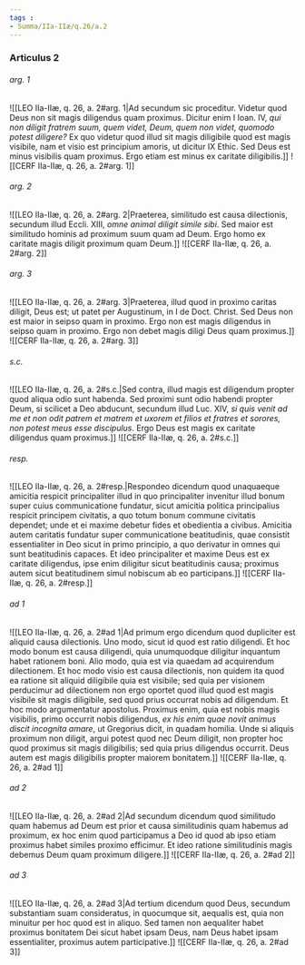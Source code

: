 ```yaml
---
tags : 
- Summa/IIa-IIæ/q.26/a.2
---
```


### Articulus 2

###### arg. 1
![[LEO IIa-IIæ, q. 26, a. 2#arg. 1|Ad secundum sic proceditur. Videtur quod Deus non sit magis diligendus quam proximus. Dicitur enim I Ioan. IV, *qui non diligit fratrem suum, quem videt, Deum, quem non videt, quomodo potest diligere?* Ex quo videtur quod illud sit magis diligibile quod est magis visibile, nam et visio est principium amoris, ut dicitur IX Ethic. Sed Deus est minus visibilis quam proximus. Ergo etiam est minus ex caritate diligibilis.]]
![[CERF IIa-IIæ, q. 26, a. 2#arg. 1]]

###### arg. 2
![[LEO IIa-IIæ, q. 26, a. 2#arg. 2|Praeterea, similitudo est causa dilectionis, secundum illud Eccli. XIII, *omne animal diligit simile sibi*. Sed maior est similitudo hominis ad proximum suum quam ad Deum. Ergo homo ex caritate magis diligit proximum quam Deum.]]
![[CERF IIa-IIæ, q. 26, a. 2#arg. 2]]

###### arg. 3
![[LEO IIa-IIæ, q. 26, a. 2#arg. 3|Praeterea, illud quod in proximo caritas diligit, Deus est; ut patet per Augustinum, in I de Doct. Christ. Sed Deus non est maior in seipso quam in proximo. Ergo non est magis diligendus in seipso quam in proximo. Ergo non debet magis diligi Deus quam proximus.]]
![[CERF IIa-IIæ, q. 26, a. 2#arg. 3]]

###### s.c.
![[LEO IIa-IIæ, q. 26, a. 2#s.c.|Sed contra, illud magis est diligendum propter quod aliqua odio sunt habenda. Sed proximi sunt odio habendi propter Deum, si scilicet a Deo abducunt, secundum illud Luc. XIV, *si quis venit ad me et non odit patrem et matrem et uxorem et filios et fratres et sorores, non potest meus esse discipulus*. Ergo Deus est magis ex caritate diligendus quam proximus.]]
![[CERF IIa-IIæ, q. 26, a. 2#s.c.]]

###### resp.
![[LEO IIa-IIæ, q. 26, a. 2#resp.|Respondeo dicendum quod unaquaeque amicitia respicit principaliter illud in quo principaliter invenitur illud bonum super cuius communicatione fundatur, sicut amicitia politica principalius respicit principem civitatis, a quo totum bonum commune civitatis dependet; unde et ei maxime debetur fides et obedientia a civibus. Amicitia autem caritatis fundatur super communicatione beatitudinis, quae consistit essentialiter in Deo sicut in primo principio, a quo derivatur in omnes qui sunt beatitudinis capaces. Et ideo principaliter et maxime Deus est ex caritate diligendus, ipse enim diligitur sicut beatitudinis causa; proximus autem sicut beatitudinem simul nobiscum ab eo participans.]]
![[CERF IIa-IIæ, q. 26, a. 2#resp.]]

###### ad 1
![[LEO IIa-IIæ, q. 26, a. 2#ad 1|Ad primum ergo dicendum quod dupliciter est aliquid causa dilectionis. Uno modo, sicut id quod est ratio diligendi. Et hoc modo bonum est causa diligendi, quia unumquodque diligitur inquantum habet rationem boni. Alio modo, quia est via quaedam ad acquirendum dilectionem. Et hoc modo visio est causa dilectionis, non quidem ita quod ea ratione sit aliquid diligibile quia est visibile; sed quia per visionem perducimur ad dilectionem non ergo oportet quod illud quod est magis visibile sit magis diligibile, sed quod prius occurrat nobis ad diligendum. Et hoc modo argumentatur apostolus. Proximus enim, quia est nobis magis visibilis, primo occurrit nobis diligendus, *ex his enim quae novit animus discit incognita amare*, ut Gregorius dicit, in quadam homilia. Unde si aliquis proximum non diligit, argui potest quod nec Deum diligit, non propter hoc quod proximus sit magis diligibilis; sed quia prius diligendus occurrit. Deus autem est magis diligibilis propter maiorem bonitatem.]]
![[CERF IIa-IIæ, q. 26, a. 2#ad 1]]

###### ad 2
![[LEO IIa-IIæ, q. 26, a. 2#ad 2|Ad secundum dicendum quod similitudo quam habemus ad Deum est prior et causa similitudinis quam habemus ad proximum, ex hoc enim quod participamus a Deo id quod ab ipso etiam proximus habet similes proximo efficimur. Et ideo ratione similitudinis magis debemus Deum quam proximum diligere.]]
![[CERF IIa-IIæ, q. 26, a. 2#ad 2]]

###### ad 3
![[LEO IIa-IIæ, q. 26, a. 2#ad 3|Ad tertium dicendum quod Deus, secundum substantiam suam consideratus, in quocumque sit, aequalis est, quia non minuitur per hoc quod est in aliquo. Sed tamen non aequaliter habet proximus bonitatem Dei sicut habet ipsam Deus, nam Deus habet ipsam essentialiter, proximus autem participative.]]
![[CERF IIa-IIæ, q. 26, a. 2#ad 3]]

